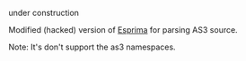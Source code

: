 under construction

Modified (hacked) version of [Esprima](https://github.com/ariya/esprima) for parsing AS3 source. 

Note: It's don't support the as3 namespaces.
